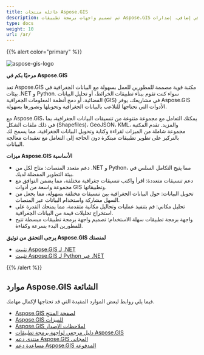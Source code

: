 ```yaml
---
title: عائلة منتجات Aspose.GIS
description: تم تصميم واجهات برمجة تطبيقات Aspose.GIS لتسهيل عمل المطورين مع البيانات الجغرافية المخزنة في تنسيقات ملفات مختلفة. يتيح لك إنشاء وقراءة وتحويل البيانات الجغرافية وعرض الخرائط دون الحاجة إلى تثبيت أي برنامج جغرافي إضافي. إصدارات .NET و Python متوفرة
type: docs
weight: 10
url: /ar/
---
```


{{% alert color="primary" %}}

![aspose-gis-logo](aspose-gis-for-net_1.png)

**مرحبًا بكم في Aspose.GIS**

تعد Aspose.GIS مكتبة قوية مصممة للمطورين للعمل بسهولة مع البيانات الجغرافية في بيئات .NET و Python. سواء كنت تقوم ببناء تطبيقات الخرائط، أو تحليل البيانات الفضائية، أو دمج أنظمة المعلومات الجغرافية (GIS) في مشاريعك، يوفر Aspose.GIS الأدوات التي تحتاجها للتلاعب بالبيانات الجغرافية وتحويلها وتصورها بسهولة.

مع Aspose.GIS، يمكنك التعامل مع مجموعة متنوعة من تنسيقات البيانات الجغرافية، بما في ذلك ملفات الشكل (Shapefiles)، GeoJSON، KML، والمزيد. تقدم المكتبة مجموعة شاملة من الميزات لقراءة وكتابة وتحويل البيانات الجغرافية، مما يسمح لك بالتركيز على تطوير تطبيقات مبتكرة دون الحاجة إلى التعامل مع تعقيدات معالجة البيانات.

**ميزات Aspose.GIS الأساسية**

- دعم متعدد المنصات: متاح لكل من .NET و Python، مما يتيح التكامل السلس في بيئة التطوير المفضلة لديك.
- دعم تنسيقات متعددة: اقرأ واكتب تنسيقات جغرافية مختلفة، مما يضمن التوافق مع مجموعة واسعة من أدوات GIS وتطبيقاتها.
- تحويل البيانات: حول البيانات الجغرافية بين تنسيقات مختلفة بسهولة، مما يجعل من السهل مشاركة واستخدام البيانات عبر المنصات.
- تحليل مكاني: قم بتنفيذ عمليات وتحاليل مكانية متقدمة، مما يمنحك القدرة على استخراج تحليلات قيمة من البيانات الجغرافية.
- واجهة برمجة تطبيقات سهلة الاستخدام: تصميم واجهة برمجة تطبيقات مبسطة تتيح للمطورين البدء بسرعة وكفاءة.

**يرجى التحقق من توثيق Aspose.GIS لمنصتك**

- [تثبيت Aspose.GIS لـ .NET](/ar/net/)
- [تثبيت Aspose.GIS لـ Python عبر .NET](/ar/python-net/)

{{% /alert %}}

## **موارد Aspose.GIS الشائعة**

فيما يلي روابط لبعض الموارد المفيدة التي قد تحتاجها لإكمال مهامك.

- [Aspose.GIS لصفحة المنتج](https://products.aspose.com/gis/)
- [Aspose.GIS للميزات](/ar/gis/net/features/)
- [Aspose.GIS لملاحظات الإصدار](https://releases.aspose.com/gis/)
- [دليل مرجعي لواجهة برمجة تطبيقات Aspose.GIS](https://reference.aspose.com/gis)
- [منتدى دعم Aspose.GIS المجاني](https://forum.aspose.com/c/gis/33)
- [مساعدة دعم Aspose.GIS المدفوعة](https://helpdesk.aspose.com/)
